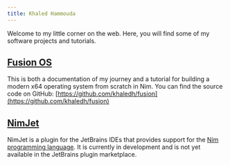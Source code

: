 ```yaml
---
title: Khaled Hammouda
---
```


Welcome to my little corner on the web. Here, you will find some of my software projects 
and tutorials.

## [Fusion OS](osdev/01-intro.md)

This is both a documentation of my journey and a tutorial for building a modern x64
operating system from scratch in Nim. You can find the source code on GitHub:
[https://github.com/khaledh/fusion](https://github.com/khaledh/fusion)

## [NimJet](nimjet/01-intro.md)

NimJet is a plugin for the JetBrains IDEs that provides support for the [Nim 
programming language](https://nim-lang.org/). It is currently in development and is 
not yet available in the JetBrains plugin marketplace.
